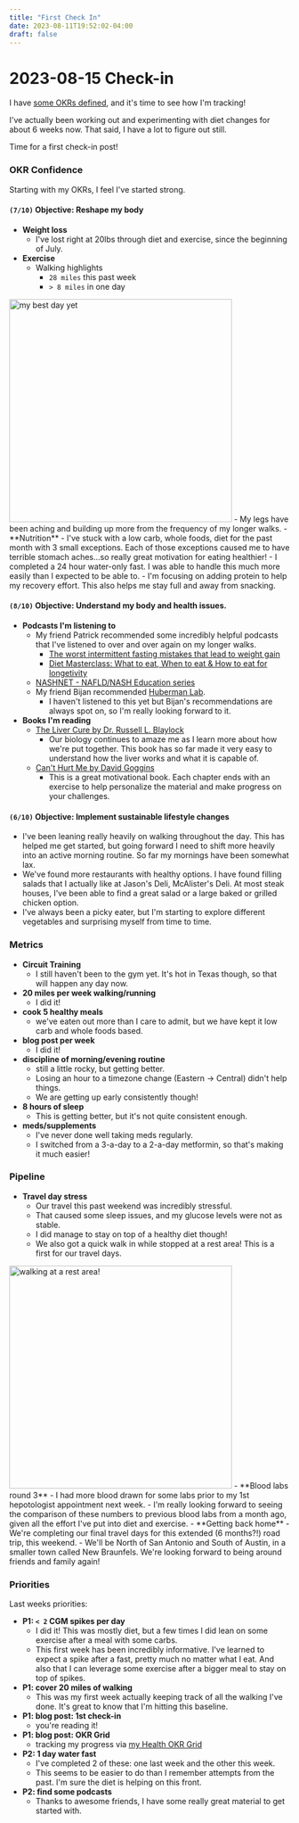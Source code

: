 ```yaml
---
title: "First Check In"
date: 2023-08-11T19:52:02-04:00
draft: false
---
```


# 2023-08-15 Check-in

I have [some OKRs defined](/posts/okr-grids-for-health/), and it's time to see how I'm tracking!

I've actually been working out and experimenting with diet changes for about
6 weeks now.  That said, I have a lot to figure out still.

Time for a first check-in post!

### OKR Confidence

Starting with my OKRs, I feel I've started strong.

#### `(7/10)` Objective: Reshape my body
  - **Weight loss**
    - I've lost right at 20lbs through diet and exercise, since the beginning of July.
  - **Exercise**
    - Walking highlights
      - `28 miles` this past week
      - `> 8 miles` in one day
<img src="/images/2023-08-08-my-best-day-yet.jpeg" alt="my best day yet" width="400" />
    - My legs have been aching and building up more from the frequency of my longer walks.
  - **Nutrition**
    - I've stuck with a low carb, whole foods, diet for the past month with 3 small exceptions.  Each of those exceptions caused me to have terrible stomach aches...so really great motivation for eating healthier!
    - I completed a 24 hour water-only fast.  I was able to handle this much more easily than I expected to be able to.
    - I'm focusing on adding protein to help my recovery effort.  This also helps me stay full and away from snacking.

#### `(8/10)` Objective: Understand my body and health issues.
  - **Podcasts I'm listening to**
    - My friend Patrick recommended some incredibly helpful podcasts that I've listened to over and over again on my longer walks.
      - [The worst intermittent fasting mistakes that lead to weight gain](https://podcasts.apple.com/us/podcast/impact-theory-with-tom-bilyeu/id1191775648?i=1000614113249)
      - [Diet Masterclass: What to eat, When to eat & How to eat for longetivity](https://podcasts.apple.com/us/podcast/impact-theory-with-tom-bilyeu/id1191775648?i=1000609775759)
    - [NASHNET - NAFLD/NASH Education series](https://podcasts.apple.com/us/podcast/nafld-nash-education-series/id1515385740)
    - My friend Bijan recommended [Huberman Lab](https://podcasts.apple.com/us/podcast/huberman-lab/id1545953110).
      - I haven't listened to this yet but Bijan's recommendations are always spot on, so I'm really looking forward to it.
  - **Books I'm reading**
    - [The Liver Cure by Dr. Russell L. Blaylock](https://a.co/d/gGP9UEr)
      - Our biology continues to amaze me as I learn more about how we're put together.  This book has so far made it very easy to understand how the liver works and what it is capable of.
    - [Can't Hurt Me by David Goggins](https://www.amazon.com/dp/B07H453KGH?ref_=cm_sw_r_cp_ud_dp_KBRPRZMSEQC3S46YKZD6)
      - This is a great motivational book.  Each chapter ends with an exercise to help personalize the material and make progress on your challenges.

#### `(6/10)` Objective: Implement sustainable lifestyle changes
  - I've been leaning really heavily on walking throughout the day.  This has helped me get started, but going forward I need to shift more heavily into an active morning routine.  So far my mornings have been somewhat lax.
  - We've found more restaurants with healthy options.  I have found filling salads that I actually like at Jason's Deli, McAlister's Deli.  At most steak houses, I've been able to find a great salad or a large baked or grilled chicken option.
  - I've always been a picky eater, but I'm starting to explore different vegetables and surprising myself from time to time.


### Metrics

- <span class="metric-red">**Circuit Training**</span>
  - I still haven't been to the gym yet.  It's hot in Texas though, so that will happen any day now.
- <span class="metric-green">**20 miles per week walking/running**</span>
  - I did it!
- <span class="metric-yellow">**cook 5 healthy meals**</span>
  - we've eaten out more than I care to admit, but we have kept it low carb and whole foods based.
- <span class="metric-green">**blog post per week**</span>
  - I did it!
- <span class="metric-yellow">**discipline of morning/evening routine**</span>
  - still a little rocky, but getting better.
  - Losing an hour to a timezone change (Eastern -> Central) didn't help things.
  - We are getting up early consistently though!
- <span class="metric-yellow">**8 hours of sleep**</span>
  - This is getting better, but it's not quite consistent enough.
- <span class="metric-green">**meds/supplements**</span>
  - I've never done well taking meds regularly.
  - I switched from a 3-a-day to a 2-a-day metformin, so that's making it much easier!


### Pipeline

- **Travel day stress**
  - Our travel this past weekend was incredibly stressful.
  - That caused some sleep issues, and my glucose levels were not as stable.
  - I did manage to stay on top of a healthy diet though!
  - We also got a quick walk in while stopped at a rest area! This is a first for our travel days.
<img src="/images/2023-08-12-walking-at-a-rest-area.jpg" alt="walking at a rest area!" width="400" />
- **Blood labs round 3**
  - I had more blood drawn for some labs prior to my 1st hepotologist appointment next week.
  - I'm really looking forward to seeing the comparison of these numbers to previous blood labs from a month ago, given all the effort I've put into diet and exercise.
- **Getting back home**
  - We're completing our final travel days for this extended (6 months?!) road trip, this weekend.
  - We'll be North of San Antonio and South of Austin, in a smaller town called New Braunfels.  We're looking forward to being around friends and family again!

### Priorities

Last weeks priorities:
- **P1: `< 2` CGM spikes per day**
  - I did it!  This was mostly diet, but a few times I did lean on some exercise after a meal with some carbs.
  - This first week has been incredibly informative.  I've learned to expect a spike after a fast, pretty much no matter what I eat.  And also that I can leverage some exercise after a bigger meal to stay on top of spikes.
- **P1: cover 20 miles of walking**
  - This was my first week actually keeping track of all the walking I've done.  It's great to know that I'm hitting this baseline.
- **P1: blog post: 1st check-in**
  - you're reading it!
- **P1: blog post: OKR Grid**
  - tracking my progress via [my Health OKR Grid](/posts/okr-grids-for-health/)
- **P2: 1 day water fast**
  - I've completed 2 of these: one last week and the other this week.
  - This seems to be easier to do than I remember attempts from the past.  I'm sure the diet is helping on this front.
- **P2: find some podcasts**
  - Thanks to awesome friends, I have some really great material to get started with.

